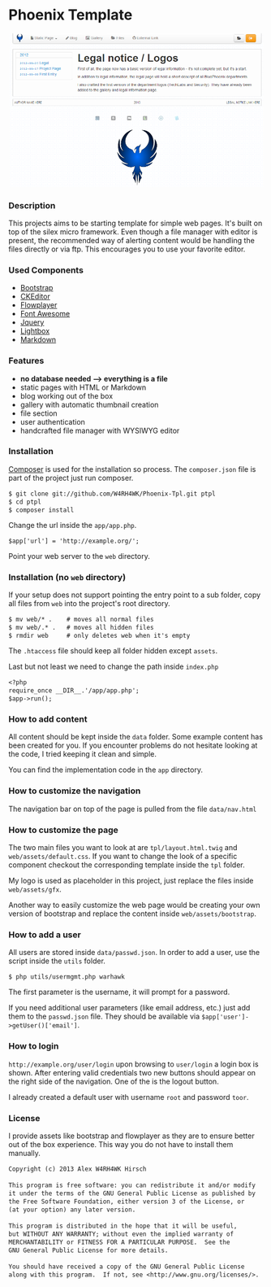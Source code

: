 # Phoenix Template

<p align="center">
    <img src="data/gallery/preview.png" width="500" />
</p>

### Description
This projects aims to be starting template for simple web pages. It's built on
top of the silex micro framework. Even though a file manager with editor is
present, the recommended way of alerting content would be handling the files
directly or via ftp. This encourages you to use your favorite editor.

### Used Components
 - [Bootstrap](http://twitter.github.com/bootstrap/)
 - [CKEditor](http://ckeditor.com/)
 - [Flowplayer](http://flowplayer.org/)
 - [Font Awesome](http://fortawesome.github.com/Font-Awesome/)
 - [Jquery](http://jquery.com/)
 - [Lightbox](http://lokeshdhakar.com/projects/lightbox2/)
 - [Markdown](http://michelf.ca/projects/php-markdown/)

### Features
 - **no database needed --> everything is a file**
 - static pages with HTML or Markdown
 - blog working out of the box
 - gallery with automatic thumbnail creation
 - file section
 - user authentication
 - handcrafted file manager with WYSIWYG editor

### Installation
[Composer](http://getcomposer.org/) is used for the installation so process. The `composer.json` file is
part of the project just run composer.

    $ git clone git://github.com/W4RH4WK/Phoenix-Tpl.git ptpl
    $ cd ptpl
    $ composer install

Change the url inside the `app/app.php`.

    $app['url'] = 'http://example.org/';

Point your web server to the `web` directory.

### Installation (no `web` directory)

If your setup does not support pointing the entry point to a sub folder, copy
all files from `web` into the project's root directory.

    $ mv web/* .    # moves all normal files
    $ mv web/.* .   # moves all hidden files
    $ rmdir web     # only deletes web when it's empty

The `.htaccess` file should keep all folder hidden except `assets`.

Last but not least we need to change the path inside `index.php`

    <?php
    require_once __DIR__.'/app/app.php';
    $app->run();

### How to add content
All content should be kept inside the `data` folder. Some example content has
been created for you. If you encounter problems do not hesitate looking at the
code, I tried keeping it clean and simple.

You can find the implementation code in the `app` directory.

### How to customize the navigation
The navigation bar on top of the page is pulled from the file `data/nav.html`

### How to customize the page
The two main files you want to look at are `tpl/layout.html.twig` and
`web/assets/default.css`. If you want to change the look of a specific
component checkout the corresponding template inside the `tpl` folder.

My logo is used as placeholder in this project, just replace the files inside
`web/assets/gfx`.

Another way to easily customize the web page would be creating your own version
of bootstrap and replace the content inside `web/assets/bootstrap`.

### How to add a user
All users are stored inside `data/passwd.json`. In order to add a user, use the
script inside the `utils` folder.

    $ php utils/usermgmt.php warhawk

The first parameter is the username, it will prompt for a password.

If you need additional user parameters (like email address, etc.) just add them
to the `passwd.json` file. They should be available via
`$app['user']->getUser()['email']`.

### How to login
`http://example.org/user/login` upon browsing to `user/login` a login box is
shown. After entering valid credentials two new buttons should appear on the
right side of the navigation. One of the is the logout button.

I already created a default user with username `root` and password `toor`.

### License
I provide assets like bootstrap and flowplayer as they are to ensure better out
of the box experience. This way you do not have to install them manually.

    Copyright (c) 2013 Alex W4RH4WK Hirsch

    This program is free software: you can redistribute it and/or modify
    it under the terms of the GNU General Public License as published by
    the Free Software Foundation, either version 3 of the License, or
    (at your option) any later version.

    This program is distributed in the hope that it will be useful,
    but WITHOUT ANY WARRANTY; without even the implied warranty of
    MERCHANTABILITY or FITNESS FOR A PARTICULAR PURPOSE.  See the
    GNU General Public License for more details.

    You should have received a copy of the GNU General Public License
    along with this program.  If not, see <http://www.gnu.org/licenses/>.
